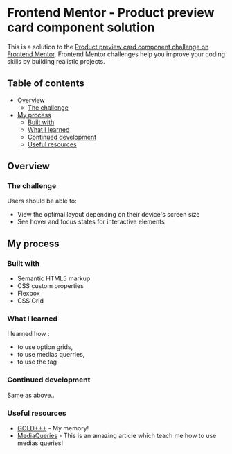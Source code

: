 # Frontend Mentor - Product preview card component solution

This is a solution to the [Product preview card component challenge on Frontend Mentor](https://www.frontendmentor.io/challenges/product-preview-card-component-GO7UmttRfa). Frontend Mentor challenges help you improve your coding skills by building realistic projects.

## Table of contents

- [Overview](#overview)
  - [The challenge](#the-challenge)
- [My process](#my-process)
  - [Built with](#built-with)
  - [What I learned](#what-i-learned)
  - [Continued development](#continued-development)
  - [Useful resources](#useful-resources)

## Overview

### The challenge

Users should be able to:

- View the optimal layout depending on their device's screen size
- See hover and focus states for interactive elements

## My process

### Built with

- Semantic HTML5 markup
- CSS custom properties
- Flexbox
- CSS Grid

### What I learned

I learned how :

- to use option grids,
- to use medias querries,
- to use the tag <picture>

### Continued development

Same as above..

### Useful resources

- [GOLD+++](https://developer.mozilla.org/en/plus) - My memory!
- [MediaQueries](https://openclassrooms.com/fr/courses/1603881-creez-votre-site-web-avec-html5-et-css3/8061510-utilisez-le-responsive-design-avec-les-media-queries) - This is an amazing article which teach me how to use medias queries!
